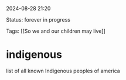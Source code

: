 
2024-08-28 21:20

Status: forever in progress

Tags: [[So we and our children may live]]

# indigenous


list of all known Indigenous peoples of america